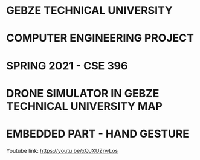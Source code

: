 # GEBZE TECHNICAL UNIVERSITY

# COMPUTER ENGINEERING PROJECT

# SPRING 2021 - CSE 396 
   
# DRONE SIMULATOR IN GEBZE TECHNICAL UNIVERSITY MAP

# EMBEDDED PART - HAND GESTURE

Youtube link: https://youtu.be/xQJXUZrwLos


